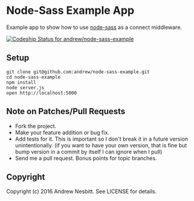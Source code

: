 # Node-Sass Example App

Example app to show how to use [node-sass](https://github.com/sass/node-sass) as a connect middleware.

[ ![Codeship Status for andrew/node-sass-example](https://codeship.com/projects/cfbcb0f0-4e78-0132-9932-123ac3d7c0ec/status)](https://codeship.com/projects/47708)

## Setup

    git clone git@github.com:andrew/node-sass-example.git
    cd node-sass-example
    npm install
    node server.js
    open http://localhost:5000

## Note on Patches/Pull Requests

 * Fork the project.
 * Make your feature addition or bug fix.
 * Add tests for it. This is important so I don't break it in a
   future version unintentionally.
   (if you want to have your own version, that is fine but bump version in a commit by itself I can ignore when I pull)
 * Send me a pull request. Bonus points for topic branches.

## Copyright

Copyright (c) 2016 Andrew Nesbitt. See LICENSE for details.

